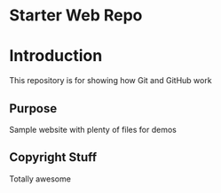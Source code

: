 # Starter Web Repo

# Introduction

This repository is for showing how Git and GitHub work

## Purpose

Sample website with plenty of files for demos


## Copyright Stuff
Totally awesome

